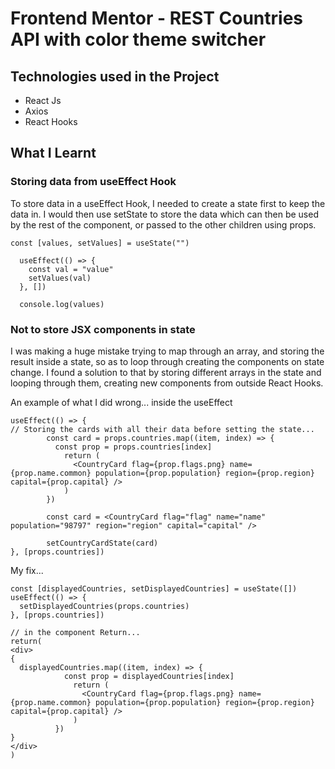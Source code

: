 # Frontend Mentor - REST Countries API with color theme switcher

## Technologies used in the Project
- React Js
- Axios
- React Hooks

## What I Learnt
### Storing data from useEffect Hook

To store data in a useEffect Hook, I needed to create a state first to keep the data in. I would then use setState to store the data which can then be used by the rest of the component, or passed to the other children using props.
```
const [values, setValues] = useState("")

  useEffect(() => {
    const val = "value"
    setValues(val)
  }, [])

  console.log(values)
```
### Not to store JSX components in state
I was making a huge mistake trying to map through an array, and storing the result inside a state, so as to loop through creating the components on state change. I found a solution to that by storing different arrays in the state and looping through them, creating new components from outside React Hooks.

An example of what I did wrong... inside the useEffect
```
useEffect(() => {
// Storing the cards with all their data before setting the state...
        const card = props.countries.map((item, index) => {
          const prop = props.countries[index]
            return (
              <CountryCard flag={prop.flags.png} name={prop.name.common} population={prop.population} region={prop.region} capital={prop.capital} />
            )
        })

        const card = <CountryCard flag="flag" name="name" population="98797" region="region" capital="capital" />

        setCountryCardState(card)
}, [props.countries])
```
My fix...
```
const [displayedCountries, setDisplayedCountries] = useState([])
useEffect(() => {
  setDisplayedCountries(props.countries)
}, [props.countries])

// in the component Return...
return(
<div>
{
  displayedCountries.map((item, index) => {
            const prop = displayedCountries[index]
              return (
                <CountryCard flag={prop.flags.png} name={prop.name.common} population={prop.population} region={prop.region} capital={prop.capital} />
              )
          })
}
</div>
)
```